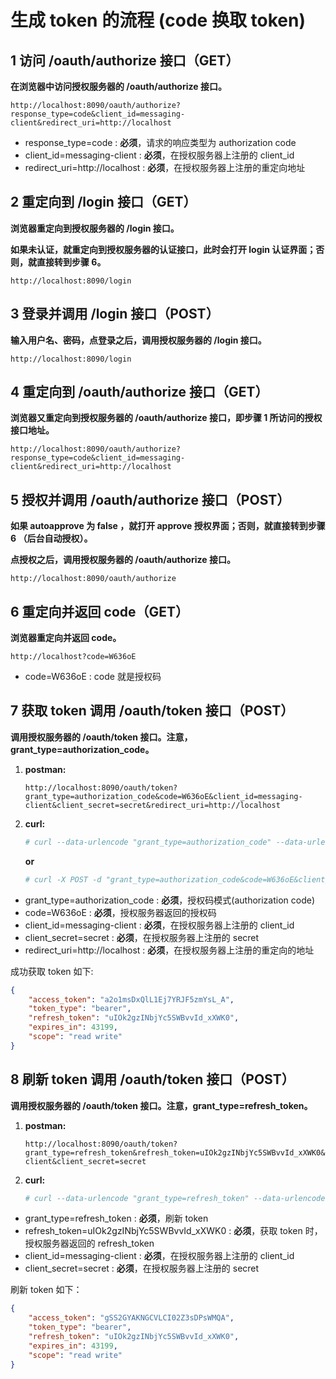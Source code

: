 # 生成 token 的流程 (code 换取 token)

## 1 访问 /oauth/authorize 接口（GET）

**在浏览器中访问授权服务器的 /oauth/authorize 接口。**

```
http://localhost:8090/oauth/authorize?response_type=code&client_id=messaging-client&redirect_uri=http://localhost
```

- response_type=code : **必须**，请求的响应类型为 authorization code
- client_id=messaging-client : **必须**，在授权服务器上注册的 client_id
- redirect_uri=http://localhost : **必须**，在授权服务器上注册的重定向地址

## 2 重定向到 /login 接口（GET）

**浏览器重定向到授权服务器的 /login 接口。**

**如果未认证，就重定向到授权服务器的认证接口，此时会打开 login 认证界面；否则，就直接转到步骤 6。**

```
http://localhost:8090/login
```

## 3 登录并调用 /login 接口（POST）

**输入用户名、密码，点登录之后，调用授权服务器的 /login 接口。**

```
http://localhost:8090/login
```

## 4 重定向到 /oauth/authorize 接口（GET）

**浏览器又重定向到授权服务器的 /oauth/authorize 接口，即步骤 1 所访问的授权接口地址。**

```
http://localhost:8090/oauth/authorize?response_type=code&client_id=messaging-client&redirect_uri=http://localhost
```

## 5 授权并调用 /oauth/authorize 接口（POST）

**如果 autoapprove 为 false ，就打开 approve 授权界面；否则，就直接转到步骤 6 （后台自动授权）。**

**点授权之后，调用授权服务器的 /oauth/authorize 接口。**

```
http://localhost:8090/oauth/authorize
```

## 6 重定向并返回 code（GET）

**浏览器重定向并返回 code。**

```
http://localhost?code=W636oE
```

- code=W636oE : code 就是授权码

## 7 获取 token 调用 /oauth/token 接口（POST）

**调用授权服务器的 /oauth/token 接口。注意，grant_type=authorization_code。**

1. **postman:**
   ```
   http://localhost:8090/oauth/token?grant_type=authorization_code&code=W636oE&client_id=messaging-client&client_secret=secret&redirect_uri=http://localhost
   ```

2. **curl:**
   ```bash
   # curl --data-urlencode "grant_type=authorization_code" --data-urlencode "code=W636oE" --data-urlencode "client_id=messaging-client" --data-urlencode "client_secret=secret" --data-urlencode "redirect_uri=http://localhost" -X POST http://localhost:8090/oauth/token
   ```

   **or**

   ```bash
   # curl -X POST -d "grant_type=authorization_code&code=W636oE&client_id=messging-client&client_secret=secret&redirect_uri=http://localhost" http://localhost:8090/oauth/token
   ```

- grant_type=authorization_code : **必须**，授权码模式(authorization code)
- code=W636oE : **必须**，授权服务器返回的授权码
- client_id=messaging-client : **必须**，在授权服务器上注册的 client_id
- client_secret=secret : **必须**，在授权服务器上注册的 secret
- redirect_uri=http://localhost : **必须**，在授权服务器上注册的重定向的地址
   
成功获取 token 如下: 

```json
{
    "access_token": "a2o1msDxQlL1Ej7YRJF5zmYsL_A",
    "token_type": "bearer",
    "refresh_token": "uIOk2gzINbjYc5SWBvvId_xXWK0",
    "expires_in": 43199,
    "scope": "read write"
}
```

## 8 刷新 token 调用 /oauth/token 接口（POST）

**调用授权服务器的 /oauth/token 接口。注意，grant_type=refresh_token。**

1. **postman:**
   ```
   http://localhost:8090/oauth/token?grant_type=refresh_token&refresh_token=uIOk2gzINbjYc5SWBvvId_xXWK0&client_id=messaging-client&client_secret=secret
   ```

2. **curl:**
   ```bash
   # curl --data-urlencode "grant_type=refresh_token" --data-urlencode "refresh_token=uIOk2gzINbjYc5SWBvvId_xXWK0" --data-urlencode "client_id=messaging-client" --data-urlencode "client_secret=secret" -X POST http://localhost:8090/oauth/token
   ```

- grant_type=refresh_token : **必须**，刷新 token
- refresh_token=uIOk2gzINbjYc5SWBvvId_xXWK0 : **必须**，获取 token 时，授权服务器返回的 refresh_token
- client_id=messaging-client : **必须**，在授权服务器上注册的 client_id
- client_secret=secret : **必须**，在授权服务器上注册的 secret

刷新 token 如下：

```json
{
    "access_token": "gSS2GYAKNGCVLCI02Z3sDPsWMQA",
    "token_type": "bearer",
    "refresh_token": "uIOk2gzINbjYc5SWBvvId_xXWK0",
    "expires_in": 43199,
    "scope": "read write"
}
```

